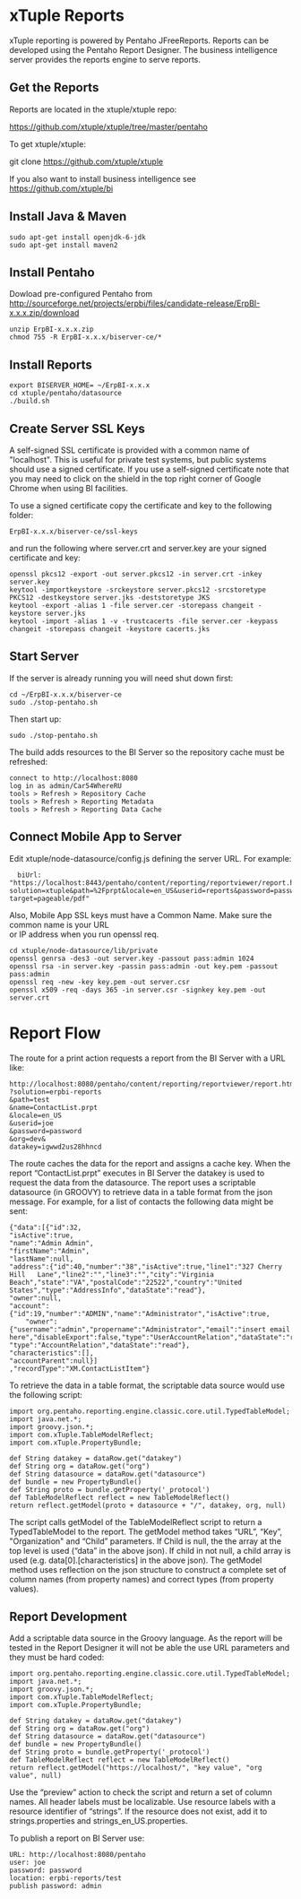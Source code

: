 xTuple Reports
=====================
xTuple reporting is powered by Pentaho JFreeReports.  Reports can be developed using the
Pentaho Report Designer.  The business intelligence server provides the reports engine to
serve reports.

Get the Reports
---------------  
Reports are located in the xtuple/xtuple repo:  
  
  https://github.com/xtuple/xtuple/tree/master/pentaho  
  
To get xtuple/xtuple:  
    
  git clone https://github.com/xtuple/xtuple  
  
If you also want to install business intelligence see https://github.com/xtuple/bi  

Install Java & Maven
--------------------

	sudo apt-get install openjdk-6-jdk
	sudo apt-get install maven2

Install Pentaho
---------------
Dowload pre-configured Pentaho from http://sourceforge.net/projects/erpbi/files/candidate-release/ErpBI-x.x.x.zip/download

	unzip ErpBI-x.x.x.zip
	chmod 755 -R ErpBI-x.x.x/biserver-ce/*

Install Reports
-------------------

	export BISERVER_HOME= ~/ErpBI-x.x.x
	cd xtuple/pentaho/datasource
	./build.sh
	
Create Server SSL Keys
----------------------
A self-signed SSL certificate is provided with a common name of "localhost".  This
is useful for private test systems, but public systems should use a signed certificate.  If you use
a self-signed certificate note that you may need to click on the shield in the top right corner of
Google Chrome when using BI facilities.

To use a signed certificate copy the certificate and key to the following folder:

	ErpBI-x.x.x/biserver-ce/ssl-keys
	
and run the following where server.crt and server.key are your signed certificate
and key:

	openssl pkcs12 -export -out server.pkcs12 -in server.crt -inkey server.key
	keytool -importkeystore -srckeystore server.pkcs12 -srcstoretype PKCS12 -destkeystore server.jks -deststoretype JKS
	keytool -export -alias 1 -file server.cer -storepass changeit -keystore server.jks
	keytool -import -alias 1 -v -trustcacerts -file server.cer -keypass changeit -storepass changeit -keystore cacerts.jks

Start Server
------------
If the server is already running you will need shut down first:

	cd ~/ErpBI-x.x.x/biserver-ce
	sudo ./stop-pentaho.sh
	
Then start up:

	sudo ./stop-pentaho.sh
	
The build adds resources to the BI Server so the repository cache must be refreshed:

	connect to http://localhost:8080
	log in as admin/Car54WhereRU
	tools > Refresh > Repository Cache
	tools > Refresh > Reporting Metadata
	tools > Refresh > Reporting Data Cache

Connect Mobile App to Server
----------------------------
Edit xtuple/node-datasource/config.js defining the server URL.  For example:

      biUrl: "https://localhost:8443/pentaho/content/reporting/reportviewer/report.html?solution=xtuple&path=%2Fprpt&locale=en_US&userid=reports&password=password&output-target=pageable/pdf"

Also, Mobile App SSL keys must have a Common Name. Make sure the common name is your URL   
or IP address when you run openssl req.  

	cd xtuple/node-datasource/lib/private
	openssl genrsa -des3 -out server.key -passout pass:admin 1024
	openssl rsa -in server.key -passin pass:admin -out key.pem -passout pass:admin
	openssl req -new -key key.pem -out server.csr
	openssl x509 -req -days 365 -in server.csr -signkey key.pem -out server.crt
	  
Report Flow
===========
The route for a print action requests a report from the BI Server with a URL like:

	http://localhost:8080/pentaho/content/reporting/reportviewer/report.html
	?solution=erpbi-reports
	&path=test
	&name=ContactList.prpt
	&locale=en_US
	&userid=joe
	&password=password
	&org=dev&
	datakey=igwwd2us28hhncd

The route caches the data for the report and assigns a cache key.  When the report “ContactList.prpt” executes in BI Server the datakey is used to request the data from the datasource.  The report uses a scriptable datasource (in GROOVY) to retrieve data in a table format from the json message.  For example, for a list of contacts the following data might be sent:

	{"data":[{"id":32,
	"isActive":true,
	"name":"Admin Admin",
	"firstName":"Admin",
	"lastName":null,
	"address":{"id":40,"number":"38","isActive":true,"line1":"327 Cherry Hill 	Lane","line2":"","line3":"","city":"Virginia Beach","state":"VA","postalCode":"22522","country":"United 	States","type":"AddressInfo","dataState":"read"},
	"owner":null,
	"account":{"id":19,"number":"ADMIN","name":"Administrator","isActive":true,
		"owner":{"username":"admin","propername":"Administrator","email":"insert email 				here","disableExport":false,"type":"UserAccountRelation","dataState":"read"},
	"type":"AccountRelation","dataState":"read"},		
	"characteristics":[],
	"accountParent":null}]
	,"recordType":"XM.ContactListItem"}


To retrieve the data in a table format, the scriptable data source would use the following script:

	import org.pentaho.reporting.engine.classic.core.util.TypedTableModel;
	import java.net.*;
	import groovy.json.*;
	import com.xTuple.TableModelReflect;
	import com.xTuple.PropertyBundle;

	def String datakey = dataRow.get("datakey")
	def String org = dataRow.get("org")
	def String datasource = dataRow.get("datasource")
	def bundle = new PropertyBundle()
	def String proto = bundle.getProperty('_protocol')
	def TableModelReflect reflect = new TableModelReflect()
	return reflect.getModel(proto + datasource + "/", datakey, org, null)

The script calls getModel of the TableModelReflect script to return a TypedTableModel to the report.  The getModel method takes  “URL”, “Key”, "Organization" and “Child” parameters.   If Child is null, the the array at the top level is used (“data” in the above json).  If child in not null, a child array is used (e.g.  data[0].[characteristics] in the above json).  The getModel method uses reflection on the json structure to construct a complete set of column names (from property names) and correct types (from property values).  

Report Development
------------------
Add a scriptable data source in the Groovy language.  As the report will be tested in the Report Designer it will not be able the use URL parameters and they must be hard coded:

	import org.pentaho.reporting.engine.classic.core.util.TypedTableModel;
	import java.net.*;
	import groovy.json.*;
	import com.xTuple.TableModelReflect;
	import com.xTuple.PropertyBundle;

	def String datakey = dataRow.get("datakey")
	def String org = dataRow.get("org")
	def String datasource = dataRow.get("datasource")
	def bundle = new PropertyBundle()
	def String proto = bundle.getProperty('_protocol')
	def TableModelReflect reflect = new TableModelReflect()
	return reflect.getModel("https://localhost/", "key value", "org value", null)

Use  the “preview” action to check the script and return a set of column names.  All header labels must be localizable.  Use resource labels with a resource identifier of “strings”.  If the resource does not exist, add it to strings.properties and strings_en_US.properties.

To publish a report on BI Server use:

	URL: http://localhost:8080/pentaho
	user: joe
	password: password
	location: erpbi-reports/test
	publish password: admin  


